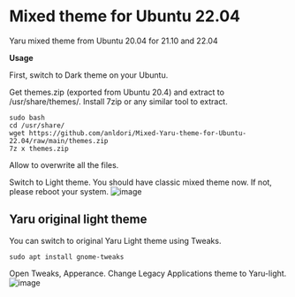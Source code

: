 # Mixed theme for Ubuntu 22.04
Yaru mixed theme from Ubuntu 20.04 for 21.10 and 22.04

**Usage**

First, switch to Dark theme on your Ubuntu.

Get themes.zip (exported from Ubuntu 20.4) and extract to /usr/share/themes/. Install 7zip or any similar tool to extract.
```
sudo bash
cd /usr/share/
wget https://github.com/anldori/Mixed-Yaru-theme-for-Ubuntu-22.04/raw/main/themes.zip
7z x themes.zip
```
Allow to overwrite all the files.

Switch to Light theme. You should have classic mixed theme now. If not, please reboot your system. 
![image](https://user-images.githubusercontent.com/101538840/168027490-7e355b82-91d9-41e7-bcfe-79563054a303.png)
## Yaru original light theme
You can switch to original Yaru Light theme using Tweaks.
```
sudo apt install gnome-tweaks
```
Open Tweaks, Apperance. Change Legacy Applications theme to Yaru-light.
![image](https://user-images.githubusercontent.com/101538840/168028202-7392d058-1010-4365-b97c-18ae91deee17.png)
